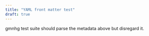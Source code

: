 ```yaml
---
title: "YAML front matter test"
draft: true
---
```


gmnhg test suite should parse the metadata above but disregard it.
